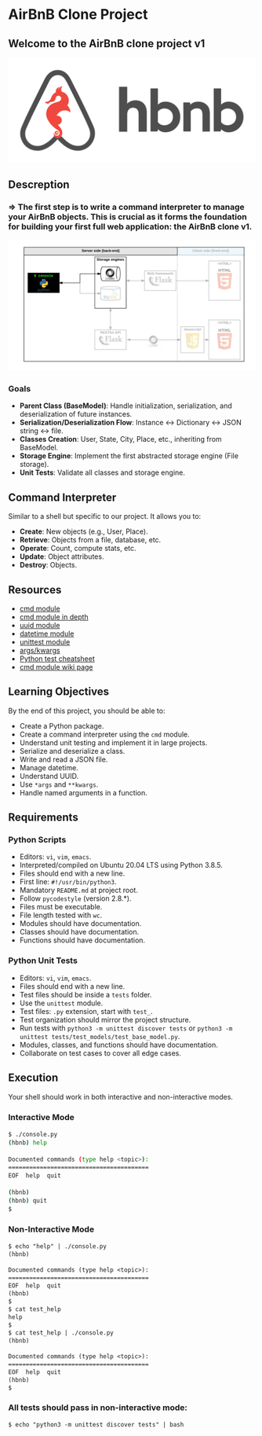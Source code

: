 # AirBnB Clone Project

## Welcome to the AirBnB clone project v1

![](pics/65f4a1dd9c51265f49d0.png)

## Descreption
### => The first step is to write a command interpreter to manage your AirBnB objects. This is crucial as it forms the foundation for building your first full web application: the AirBnB clone v1.

![](pics/815046647d23428a14ca.png)

### Goals
- **Parent Class (BaseModel)**: Handle initialization, serialization, and deserialization of future instances.
- **Serialization/Deserialization Flow**: Instance ↔ Dictionary ↔ JSON string ↔ file.
- **Classes Creation**: User, State, City, Place, etc., inheriting from BaseModel.
- **Storage Engine**: Implement the first abstracted storage engine (File storage).
- **Unit Tests**: Validate all classes and storage engine.

## Command Interpreter
Similar to a shell but specific to our project. It allows you to:

- **Create**: New objects (e.g., User, Place).
- **Retrieve**: Objects from a file, database, etc.
- **Operate**: Count, compute stats, etc.
- **Update**: Object attributes.
- **Destroy**: Objects.

## Resources
- [cmd module](https://docs.python.org/3.8/library/cmd.html)
- [cmd module in depth](https://pymotw.com/2/cmd/)
- [uuid module](https://docs.python.org/3.8/library/uuid.html)
- [datetime module](https://docs.python.org/3.8/library/datetime.html)
- [unittest module](https://docs.python.org/3.8/library/unittest.html#module-unittest)
- [args/kwargs](https://yasoob.me/2013/08/04/args-and-kwargs-in-python-explained/)
- [Python test cheatsheet](https://www.pythonsheets.com/notes/python-tests.html)
- [cmd module wiki page](https://wiki.python.org/moin/CmdModule)

## Learning Objectives
By the end of this project, you should be able to:

- Create a Python package.
- Create a command interpreter using the `cmd` module.
- Understand unit testing and implement it in large projects.
- Serialize and deserialize a class.
- Write and read a JSON file.
- Manage datetime.
- Understand UUID.
- Use `*args` and `**kwargs`.
- Handle named arguments in a function.

## Requirements

### Python Scripts
- Editors: `vi`, `vim`, `emacs`.
- Interpreted/compiled on Ubuntu 20.04 LTS using Python 3.8.5.
- Files should end with a new line.
- First line: `#!/usr/bin/python3`.
- Mandatory `README.md` at project root.
- Follow `pycodestyle` (version 2.8.*).
- Files must be executable.
- File length tested with `wc`.
- Modules should have documentation.
- Classes should have documentation.
- Functions should have documentation.

### Python Unit Tests
- Editors: `vi`, `vim`, `emacs`.
- Files should end with a new line.
- Test files should be inside a `tests` folder.
- Use the `unittest` module.
- Test files: `.py` extension, start with `test_`.
- Test organization should mirror the project structure.
- Run tests with `python3 -m unittest discover tests` or `python3 -m unittest tests/test_models/test_base_model.py`.
- Modules, classes, and functions should have documentation.
- Collaborate on test cases to cover all edge cases.


## Execution
Your shell should work in both interactive and non-interactive modes.

### Interactive Mode
```sh
$ ./console.py
(hbnb) help

Documented commands (type help <topic>):
========================================
EOF  help  quit

(hbnb) 
(hbnb) quit
$
```

### Non-Interactive Mode

```
$ echo "help" | ./console.py
(hbnb)

Documented commands (type help <topic>):
========================================
EOF  help  quit
(hbnb) 
$
$ cat test_help
help
$
$ cat test_help | ./console.py
(hbnb)

Documented commands (type help <topic>):
========================================
EOF  help  quit
(hbnb) 
$
```

### All tests should pass in non-interactive mode:
```
$ echo "python3 -m unittest discover tests" | bash
```
